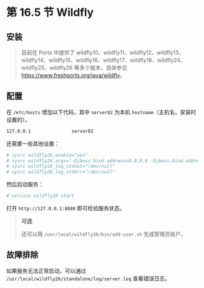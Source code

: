 # 第 16.5 节 Wildfly

## 安装

> 目前在 Ports 中提供了 wildfly10、wildfly11、wildfly12、wildfly13、wildfly14、wildfly15、wildfly16、wildfly17、wildfly18、wildfly24、wildfly25、wildfly26 等多个版本，具体参见 <https://www.freshports.org/java/wildfly>。



## 配置

在 `/etc/hosts` 增加以下代码，其中 `server02` 为本机 `hostname`（主机名，安装时设置的）。

```sh
127.0.0.1               server02
```

还需要一些其他设置：

```sh
# sysrc wildfly26_enable="yes"
# sysrc wildfly26_args="-Djboss.bind.address=0.0.0.0 -Djboss.bind.address.management=0.0.0.0"
# sysrc wildfly26_log_stdout="/dev/null"
# sysrc wildfly26_log_stderr="/dev/null"
```

然后启动服务：

```sh
# service wildfly26 start
```

打开 `http://127.0.0.1:8080` 即可检验服务状态。

> **可选**
>
> 还可以用 `/usr/local/wildfly26/bin/add-user.sh` 生成管理员账户，

## 故障排除

如果服务无法正常启动，可以通过 `/usr/local/wildfly26/standalone/log/server.log` 查看错误日志。

